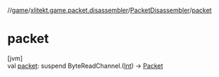 //[game](../../../index.md)/[xlitekt.game.packet.disassembler](../index.md)/[PacketDisassembler](index.md)/[packet](packet.md)

# packet

[jvm]\
val [packet](packet.md): suspend ByteReadChannel.([Int](https://kotlinlang.org/api/latest/jvm/stdlib/kotlin/-int/index.html)) -&gt; [Packet](../../xlitekt.game.packet/-packet/index.md)
